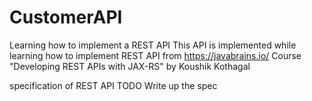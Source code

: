 # CustomerAPI
Learning how to implement a REST API
This API is implemented while learning how to implement REST API from https://javabrains.io/ 
Course "Developing REST APIs with JAX-RS" by Koushik Kothagal

specification of REST API
TODO Write up the spec



